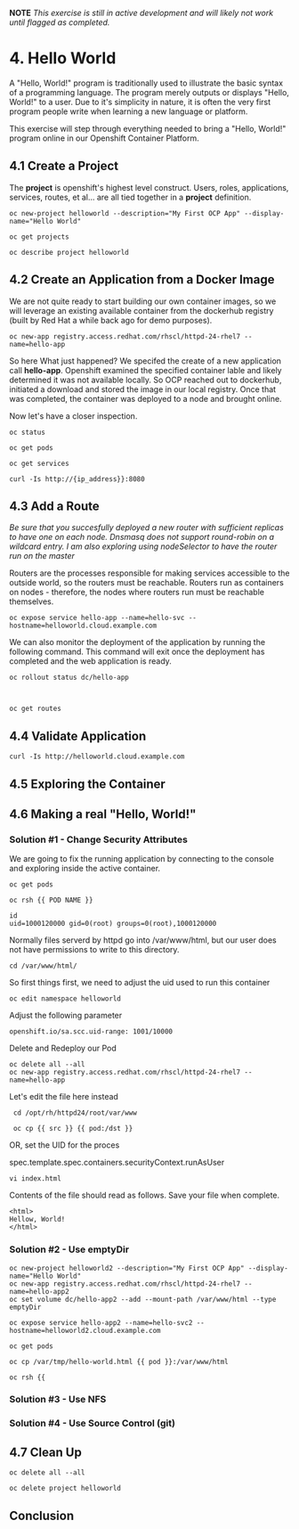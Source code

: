 **NOTE** *This exercise is still in active development and will likely not work until flagged as completed.*

# 4. Hello World

A "Hello, World!" program is traditionally used to illustrate the basic syntax of a programming language.  The program merely outputs or displays "Hello, World!" to a user. Due to it's simplicity in nature, it is often the very first program people write when learning a new language or platform.

This exercise will step through everything needed to bring a "Hello, World!" program online in our Openshift Container Platform.

## 4.1 Create a Project

The **project** is openshift's highest level construct.  Users, roles, applications, services, routes, et al... are all tied together in a **project** definition.  

    oc new-project helloworld --description="My First OCP App" --display-name="Hello World"

    oc get projects
    
    oc describe project helloworld
    
## 4.2 Create an Application from a Docker Image

We are not quite ready to start building our own container images, so we will leverage an existing available container from the dockerhub registry (built by Red Hat a while back ago for demo purposes).

    oc new-app registry.access.redhat.com/rhscl/httpd-24-rhel7 --name=hello-app

So here What just happened?  We specifed the create of a new application call **hello-app**.  Openshift examined the specified container lable and likely determined it was not available locally. So OCP reached out to dockerhub, initiated a download and stored the image in our local registry.  Once that was completed, the container was deployed to a node and brought online.

Now let's have a closer inspection.

    oc status
    
    oc get pods
    
    oc get services

    curl -Is http://{ip_address}}:8080

## 4.3 Add a Route

*Be sure that you succesfully deployed a new router with sufficient replicas to have one on each node.  Dnsmasq does not support round-robin on a wildcard entry.  I am also exploring using nodeSelector to have the router run on the master*

Routers are the processes responsible for making services accessible to the outside world, so the routers must be reachable. Routers run as containers on nodes - therefore, the nodes where routers run must be reachable themselves.

    oc expose service hello-app --name=hello-svc --hostname=helloworld.cloud.example.com

We can also monitor the deployment of the application by running the following command.  This command will exit once the deployment has completed and the web application is ready.

    oc rollout status dc/hello-app



    oc get routes
        
    
## 4.4 Validate Application

    curl -Is http://helloworld.cloud.example.com

## 4.5 Exploring the Container


## 4.6 Making a real "Hello, World!"

### Solution #1 - Change Security Attributes

We are going to fix the running application by connecting to the console and exploring inside the active container.

    oc get pods

    oc rsh {{ POD NAME }}

    id
    uid=1000120000 gid=0(root) groups=0(root),1000120000
    
Normally files serverd by httpd go into /var/www/html, but our user does not have permissions to write to this directory.

    cd /var/www/html/

So first things first, we need to adjust the uid used to run this container

    oc edit namespace helloworld
    
Adjust the following parameter

    openshift.io/sa.scc.uid-range: 1001/10000

Delete and Redeploy our Pod

    oc delete all --all
    oc new-app registry.access.redhat.com/rhscl/httpd-24-rhel7 --name=hello-app

Let's edit the file here instead

     cd /opt/rh/httpd24/root/var/www

     oc cp {{ src }} {{ pod:/dst }}

OR, set the UID for the proces

spec.template.spec.containers.securityContext.runAsUser



    vi index.html

Contents of the file should read as follows.  Save your file when complete.

    <html>
    Hellow, World!
    </html>
    
    
    
    
    

    



### Solution #2 - Use emptyDir

    oc new-project helloworld2 --description="My First OCP App" --display-name="Hello World"
    oc new-app registry.access.redhat.com/rhscl/httpd-24-rhel7 --name=hello-app2
    oc set volume dc/hello-app2 --add --mount-path /var/www/html --type emptyDir
    
    oc expose service hello-app2 --name=hello-svc2 --hostname=helloworld2.cloud.example.com
    
    oc get pods
       
    oc cp /var/tmp/hello-world.html {{ pod }}:/var/www/html
    
    oc rsh {{


### Solution #3 - Use NFS


### Solution #4 - Use Source Control (git)


## 4.7 Clean Up

    oc delete all --all
    
    oc delete project helloworld

## Conclusion
